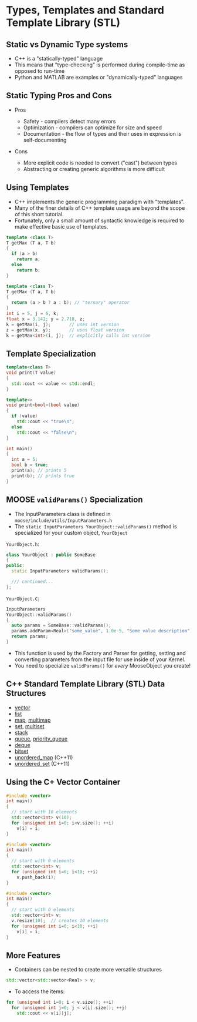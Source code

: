 # Types, Templates and Standard Template Library (STL)

[](---)

## Static vs Dynamic Type systems

- C++ is a "statically-typed" language
- This means that "type-checking" is performed during compile-time as opposed to run-time
- Python and MATLAB are examples or "dynamically-typed" languages

[](---)

## Static Typing Pros and Cons

- Pros

  - Safety - compilers detect many errors
  - Optimization - compilers can optimize for size and speed
  - Documentation - the flow of types and their uses in expression is self-documenting

- Cons

  - More explicit code is needed to convert ("cast") between types
  - Abstracting or creating generic algorithms is more difficult

[](---)

## Using Templates

- C++ implements the generic programming paradigm with "templates".
- Many of the finer details of C++ template usage are beyond the scope of this short tutorial.
- Fortunately, only a small amount of syntactic knowledge is required to make effective basic use of templates.

```cpp
template <class T>
T getMax (T a, T b)
{
  if (a > b)
    return a;
  else
    return b;
}
```

```cpp
template <class T>
T getMax (T a, T b)
{
  return (a > b ? a : b); // "ternary" operator
}
int i = 5, j = 6, k;
float x = 3.142; y = 2.718, z;
k = getMax(i, j);       // uses int version
z = getMax(x, y);       // uses float version
k = getMax<int>(i, j);  // explicitly calls int version
```

[](---)

## Template Specialization

```cpp
template<class T>
void print(T value)
{
  std::cout << value << std::endl;
}

template<>
void print<bool>(bool value)
{
  if (value)
    std::cout << "true\n";
  else
    std::cout << "false\n";
}
```

```cpp
int main()
{
  int a = 5;
  bool b = true;
  print(a); // prints 5
  print(b); // prints true
}
```

[](---)

## MOOSE `validParams()` Specialization

- The InputParameters class is defined in `moose/include/utils/InputParameters.h`
- The `static InputParameters YourObject::validParams()` method is specialized for your custom object, `YourObject`

`YourObject.h`:

```cpp
class YourObject : public SomeBase
{
public:
  static InputParameters validParams();

  /// continued...
};
```

`YourObject.C`:

```cpp
InputParameters
YourObject::validParams()
{
  auto params = SomeBase::validParams();
  params.addParam<Real>("some_value", 1.0e-5, "Some value description");
  return params;
}
```

- This function is used by the Factory and Parser for getting, setting and converting parameters from the input file for use inside of your Kernel.
- You need to specialize `validParams()` for *every* MooseObject you create!

[](---)

## C++ Standard Template Library (STL) Data Structures

- [vector](http://www.cplusplus.com/reference/vector/vector/)
- [list](http://www.cplusplus.com/reference/list/list/)
- [map](http://www.cplusplus.com/reference/map/map/), [multimap](http://www.cplusplus.com/reference/multimap/multimap)
- [set](http://www.cplusplus.com/reference/set/set/), [multiset](http://www.cplusplus.com/reference/set/set)
- [stack](http://www.cplusplus.com/reference/stack/stack/)
- [queue](http://www.cplusplus.com/reference/queue/queue/), [priority_queue](http://www.cplusplus.com/reference/priorityqueue/priorityqueue)
- [deque](http://www.cplusplus.com/reference/deque/deque/)
- [bitset](http://www.cplusplus.com/reference/bitset/bitset/)
- [unordered_map](http://www.cplusplus.com/reference/unorderedmap/unorderedmap/) (C++11)
- [unordered_set](http://www.cplusplus.com/reference/unorderedset/unorderedset/) (C++11)

[](---)

## Using the C+ Vector Container

```cpp
#include <vector>
int main()
{
  // start with 10 elements
  std::vector<int> v(10);
  for (unsigned int i=0; i<v.size(); ++i)
    v[i] = i;
}
```

```cpp
#include <vector>
int main()
{
  // start with 0 elements
  std::vector<int> v;
  for (unsigned int i=0; i<10; ++i)
    v.push_back(i);
}
```

```cpp
#include <vector>
int main()
{
  // start with 0 elements
  std::vector<int> v;
  v.resize(10);  // creates 10 elements
  for (unsigned int i=0; i<10; ++i)
    v[i] = i;
}
```

[](---)

## More Features

- Containers can be nested to create more versatile structures

```cpp
std::vector<std::vector<Real> > v;
```

- To access the items:

```cpp
for (unsigned int i=0; i < v.size(); ++i)
  for (unsigned int j=0; j < v[i].size(); ++j)
    std::cout << v[i][j];
```
